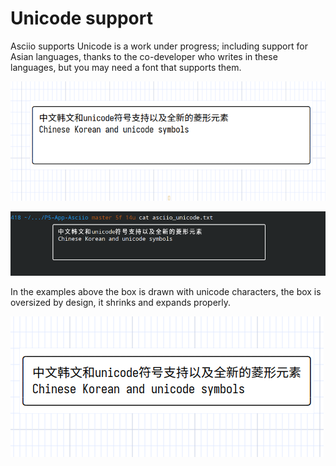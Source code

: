 # Unicode support

Asciio supports Unicode is a work under progress; including support for Asian languages, thanks to the co-developer who writes in these languages, but you may need a font that supports them.

![unicode in Asciio](asciio_unicode.png)

![unicode exported](asciio_unicode_cat.png)

In the examples above the box is drawn with unicode characters, the box is oversized by design, it shrinks and expands properly.

![unicode in Asciioshrunk box](asciio_unicode_shrunk.png)


